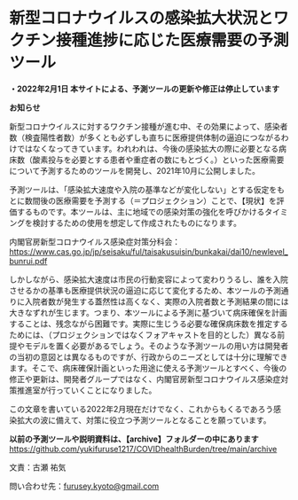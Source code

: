 # 新型コロナウイルスの感染拡大状況とワクチン接種進捗に応じた医療需要の予測ツール

**・2022年2月1日
本サイトによる、予測ツールの更新や修正は停止しています**


**お知らせ**

新型コロナウイルスに対するワクチン接種が進む中、その効果によって、感染者数（検査陽性者数）が多くとも必ずしも直ちに医療提供体制の逼迫につながるわけではなくなってきています。われわれは、今後の感染拡大の際に必要となる病床数（酸素投与を必要とする患者や重症者の数にもとづく。）といった医療需要について予測するためのツールを開発し、2021年10月に公開しました。

予測ツールは、「感染拡大速度や入院の基準などが変化しない」とする仮定をもとに数間後の医療需要を予測する（＝プロジェクション）ことで、【現状】を評価するものです。本ツールは、主に地域での感染対策の強化を呼びかけるタイミングを検討するための使用を想定して作成されたものになります。

内閣官房新型コロナウイルス感染症対策分科会：https://www.cas.go.jp/jp/seisaku/ful/taisakusuisin/bunkakai/dai10/newlevel_bunrui.pdf

しかしながら、感染拡大速度は市民の行動変容によって変わりうるし、誰を入院させるかの基準も医療提供状況の逼迫に応じて変化するため、本ツールの予測通りに入院者数が発生する蓋然性は高くなく、実際の入院者数と予測結果の間には大きなずれが生じます。つまり、本ツールによる予測に基づいて病床確保を計画することは、残念ながら困難です。実際に生じうる必要な確保病床数を推定するためには、（プロジェクションではなくフォアキャストを目的とした）異なる前提やモデルを置く必要があるでしょう。そのような予測ツールの用い方は開発者の当初の意図とは異なるものですが、行政からのニーズとしては十分に理解できます。そこで、病床確保計画といった用途に使える予測ツールとすべく、今後の修正や更新は、開発者グループではなく、内閣官房新型コロナウイルス感染症対策推進室が行っていくことになりました。

この文章を書いている2022年2月現在だけでなく、これからもくるであろう感染拡大の波に備えて、対策に役立つ予測ツールとなることを願っています。


**以前の予測ツールや説明資料は、【archive】フォルダーの中にあります**
https://github.com/yukifuruse1217/COVIDhealthBurden/tree/main/archive


文責：古瀬 祐気

問い合わせ先：furusey.kyoto@gmail.com
